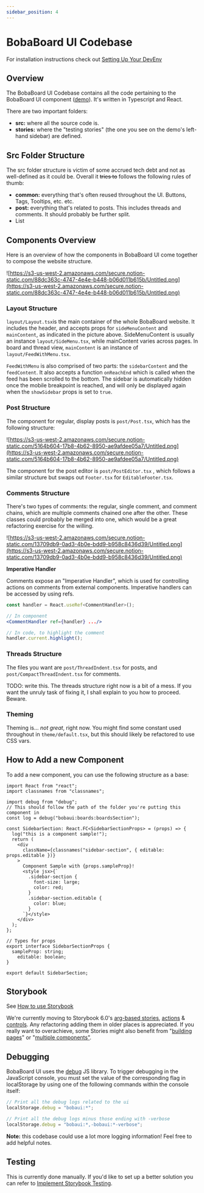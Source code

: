 ```yaml
---
sidebar_position: 4
---
```


# BobaBoard UI Codebase

For installation instructions check out  [Setting Up Your DevEnv](https://www.notion.so/Setting-Up-Your-DevEnv-f36b60bdab9140dc9602adb806a1f998) 

## Overview

The BobaBoard UI Codebase contains all the code pertaining to the BobaBoard UI component ([demo](https://bobaboard-ui.netlify.app/)). It's written in Typescript and React.

There are two important folders:

- **src:** where all the source code is.
- **stories:** where the "testing stories" (the one you see on the demo's left-hand sidebar) are defined.

## Src Folder Structure

The src folder structure is victim of some accrued tech debt and not as well-defined as it could be. Overall it ~~tries to~~ follows the following rules of thumb:

- **common:** everything that's often reused throughout the UI. Buttons, Tags, Tooltips, etc. etc.
- **post:** everything that's related to posts. This includes threads and comments. It should probably be further split.
- List

## Components Overview

Here is an overview of how the components in BobaBoard UI come together to compose the website structure.

![https://s3-us-west-2.amazonaws.com/secure.notion-static.com/88dc363c-4747-4e4e-b448-b06d011b615b/Untitled.png](https://s3-us-west-2.amazonaws.com/secure.notion-static.com/88dc363c-4747-4e4e-b448-b06d011b615b/Untitled.png)

### Layout Structure

`layout/Layout.tsx`is the main container of the whole BobaBoard website. It includes the header, and accepts props for `sideMenuContent` and `mainContent`, as indicated in the picture above. SideMenuContent is usually an instance `layout/SideMenu.tsx`, while mainContent varies across pages. In board and thread view, `mainContent` is  an instance of `layout/FeedWithMenu.tsx`.

`FeedWithMenu` is also comprised of two parts: the `sidebarContent` and the `feedContent`. It also accepts a function `onReachEnd` which is called when the feed has been scrolled to the bottom. The sidebar is automatically hidden once the mobile breakpoint is reached, and will only be displayed again when the `showSidebar` props is set to `true`.

### Post Structure

The component for regular, display posts is `post/Post.tsx`, which has the following structure:

![https://s3-us-west-2.amazonaws.com/secure.notion-static.com/5164b604-17b8-4b62-8950-ae9afdee05a7/Untitled.png](https://s3-us-west-2.amazonaws.com/secure.notion-static.com/5164b604-17b8-4b62-8950-ae9afdee05a7/Untitled.png)

The component for the post editor is `post/PostEditor.tsx` , which follows a similar structure but swaps out `Footer.tsx` for `EditableFooter.tsx`.

### Comments Structure

There's two types of comments: the regular, single comment, and comment chains, which are multiple comments chained one after the other. These classes could probably be merged into one, which would be a great refactoring exercise for the willing.

![https://s3-us-west-2.amazonaws.com/secure.notion-static.com/13709db9-0ad3-4b0e-bdd9-b958c8436d39/Untitled.png](https://s3-us-west-2.amazonaws.com/secure.notion-static.com/13709db9-0ad3-4b0e-bdd9-b958c8436d39/Untitled.png)

**Imperative Handler**

Comments expose an "Imperative Handler", which is used for controlling actions on comments from external components. Imperative handlers can be accessed by using refs.

```jsx
const handler = React.useRef<CommentHandler>();

// In component
<CommentHandler ref={handler} .../>

// In code, to highlight the comment
handler.current.highlight();
```

### Threads Structure

The files you want are `post/ThreadIndent.tsx` for posts, and `post/CompactThreadIndent.tsx` for comments.

TODO: write this. The threads structure right now is a bit of a mess. If you want the unruly task of fixing it, I shall explain to you how to proceed. Beware.

### Theming

Theming is... *not great*, right now. You might find some constant used throughout in `theme/default.tsx`, but this should likely be refactored to use CSS vars.

## How to Add a new Component

To add a new component, you can use the following structure as a base:

```tsx
import React from "react";
import classnames from "classnames";

import debug from "debug";
// This should follow the path of the folder you're putting this component in
const log = debug("bobaui:boards:boardsSection");

const SidebarSection: React.FC<SidebarSectionProps> = (props) => {
  log("this is a component sample!");
  return (
    <div
      className={classnames("sidebar-section", { editable: props.editable })}
    >
      Component Sample with {props.sampleProp}!
      <style jsx>{`
        .sidebar-section {
          font-size: large;
          color: red;
        }
        .sidebar-section.editable {
          color: blue;
        }
      `}</style>
    </div>
  );
};

// Types for props
export interface SidebarSectionProps {
  sampleProp: string;
	editable: boolean;
}

export default SidebarSection;
```

## Storybook

See [How to use Storybook](https://www.notion.so/How-to-use-Storybook-522641c570bd45b68fda24282de52587) 

We're currently moving to Storybook 6.0's [arg-based stories](https://storybook.js.org/docs/react/writing-stories/introduction#using-args), [actions](https://storybook.js.org/docs/react/essentials/actions) & [controls](https://storybook.js.org/docs/react/essentials/controls). Any refactoring adding them in older places is appreciated. If you really want to overachieve, some Stories might also benefit from "[building pages](https://storybook.js.org/docs/react/workflows/build-pages-with-storybook)" or "[multiple components"](https://storybook.js.org/docs/react/workflows/stories-for-multiple-components).

## Debugging

BobaBoard UI uses the [debug](https://www.npmjs.com/package/debug) JS library. To trigger debugging in the JavaScript console, you must set the value of the corresponding flag in localStorage by using one of the following commands within the console itself:

```jsx
// Print all the debug logs related to the ui
localStorage.debug = "bobaui:*";

// Print all the debug logs minus those ending with -verbose
localStorage.debug = "bobaui:*,-bobaui:*-verbose";
```

**Note:** this codebase could use a lot more logging information! Feel free to add helpful notes.

## Testing

This is currently done manually. If you'd like to set up a better solution you can refer to [Implement Storybook Testing](https://www.notion.so/Implement-Storybook-Testing-d4d15ca68a3c4183b5cc67fcf8dd7d06).